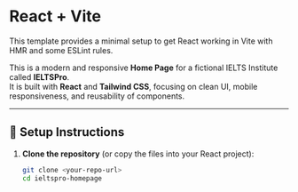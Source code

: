 # React + Vite

This template provides a minimal setup to get React working in Vite with HMR and some ESLint rules.

This is a modern and responsive **Home Page** for a fictional IELTS Institute called **IELTSPro**.  
It is built with **React** and **Tailwind CSS**, focusing on clean UI, mobile responsiveness, and reusability of components.

---

## 🚀 Setup Instructions

1. **Clone the repository** (or copy the files into your React project):
   ```bash
   git clone <your-repo-url>
   cd ieltspro-homepage

